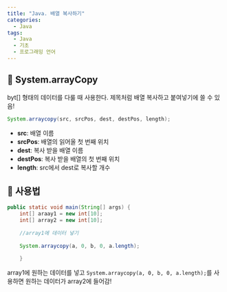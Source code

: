 ```yaml
---
title: "Java. 배열 복사하기"
categories:
  - Java
tags:
  - Java
  - 기초
  - 프로그래밍 언어
---
```


## 🌟 System.arrayCopy

byt[] 형태의 데이터를 다룰 때 사용한다. 제목처럼 배열 복사하고 붙여넣기에 쓸 수 있음!



```java
System.arraycopy(src, srcPos, dest, destPos, length);
```

- **src**: 배열 이름
- **srcPos**: 배열의 읽어올 첫 번째 위치
- **dest**: 복사 받을 배열 이름
- **destPos**: 복사 받을 배열의 첫 번째 위치
- **length**: src에서 dest로 복사할 개수



## 🌟 사용법

```java
public static void main(String[] args) {
    int[] araay1 = new int[10];
    int[] array2 = new int[10];
    
    //array1에 데이터 넣기
    
    System.arraycopy(a, 0, b, 0, a.length);
    
    }
```



array1에 원하는 데이터를 넣고 `System.arraycopy(a, 0, b, 0, a.length);`를 사용하면 원하는 데이터가 array2에 들어감!
